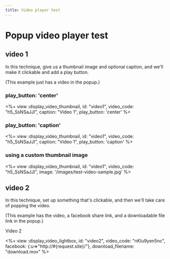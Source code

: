 ```yaml
---
title: Video player test
---
```


# Popup video player test

## video 1

In this technique, give us a thumbnail image and optional caption, and we'll make it clickable and add a play button.

(This example just has a video in the popup.)

### play_button: 'center'

<%= view :display_video_thumbnail, id: "video1", video_code: "h5_SsNSaJJI", caption: "Video 1", play_button: 'center' %>

### play_button: 'caption'

<%= view :display_video_thumbnail, id: "video1", video_code: "h5_SsNSaJJI", caption: "Video 1", play_button: 'caption' %>

### using a custom thumbnail image

<%= view :display_video_thumbnail, id: "video1", video_code: "h5_SsNSaJJI", image: '/images/test-video-sample.jpg' %>

## video 2

In this technique, set up something that's clickable, and then we'll take care of popping the video.

(This example has the video, a facebook share link, and a downloadable file link in the popup.)

<span onclick="return showVideo_video2()" style="cursor:pointer" class="video_caption_link">
  Video 2
</span>

<%= view :display_video_lightbox, id: "video2", video_code: "nKIu9yen5nc", facebook: {:u=>"http://#{request.site}/"}, download_filename: "download.mov" %>
